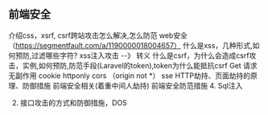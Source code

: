 ## 前端安全
  介绍css，xsrf, csrf跨站攻击怎么解决,怎么防范
  web安全（https://segmentfault.com/a/1190000018004657）
什么是xss，几种形式,如何预防,过滤哪些字符?
  xss注入攻击 --》 转义
什么是csrf，为什么会造成csrf攻击，实例,如何预防,防范手段(Laravel的token),token为什么能抵抗csrf
  Get 请求无副作用
  cookie httponly
  cors （origin not *）
sse
HTTP劫持、页面劫持的原理、防御措施
前端安全相关(着重中间人劫持)
前端安全防范措施
4. Sql注入

2. 接口攻击的方式和防御措施，DOS
